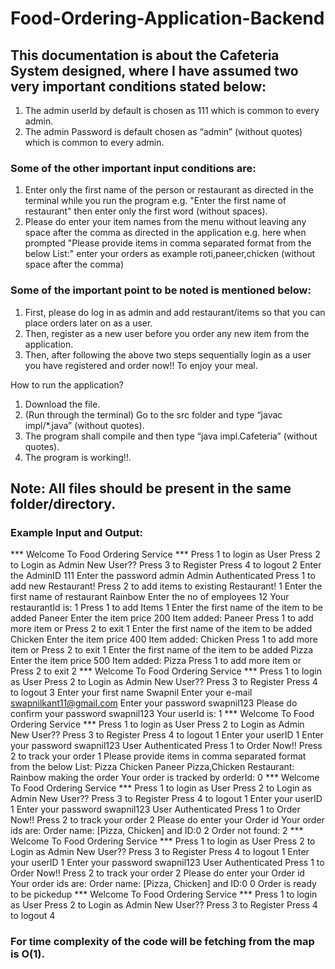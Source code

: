 # Food-Ordering-Application-Backend

## This documentation is about the Cafeteria System designed, where I have assumed two very important conditions stated below:

1. The admin userId by default is chosen as 111 which is common to every admin.
2. The admin Password is default chosen as “admin” (without quotes) which is common to every admin.

### Some of the other important input conditions are:

1. Enter only the first name of the person or restaurant as directed in the terminal while you run the program e.g. "Enter the first name of restaurant" then enter only the first word (without spaces).
2. Please do enter your item names from the menu without leaving any space after the comma as directed in the application e.g. here when prompted "Please provide items in comma separated format from the below List:" enter your orders as example roti,paneer,chicken (without space after the comma)

### Some of the important point to be noted is mentioned below:

1. First, please do log in as admin and add restaurant/items so that you can place orders later on as a user.
2. Then, register as a new user before you order any new item from the application.
3. Then, after following the above two steps sequentially login as a user you have registered and order now!! To enjoy your meal.

How to run the application?
1. Download the file.
2. (Run through the terminal) Go to the src folder and type “javac impl/*.java” (without quotes).
3. The program shall compile and then type “java impl.Cafeteria”  (without quotes).
4. The program is working!!.

## Note: All files should be present in the same folder/directory.


### Example Input and Output:

*** Welcome To Food Ordering Service ***
Press 1 to login as User
Press 2 to Login as Admin
New User?? Press 3 to Register
Press 4 to logout
2
Enter the AdminID
111
Enter the password
admin
Admin Authenticated
Press 1 to add new Restaurant!
Press 2 to add items to existing Restaurant!
1
Enter the first name of restaurant
Rainbow
Enter the no of employees
12
Your restaurantId is: 1
Press 1 to add Items
1
Enter the first name of the item to be added
Paneer
Enter the item price
200
Item added: Paneer
Press 1 to add more item or Press 2 to exit
1
Enter the first name of the item to be added
Chicken
Enter the item price
400
Item added: Chicken
Press 1 to add more item or Press 2 to exit
1
Enter the first name of the item to be added
Pizza
Enter the item price
500
Item added: Pizza
Press 1 to add more item or Press 2 to exit
2
*** Welcome To Food Ordering Service ***
Press 1 to login as User
Press 2 to Login as Admin
New User?? Press 3 to Register
Press 4 to logout
3
Enter your first name
Swapnil
Enter your e-mail
swapnilkant11@gmail.com
Enter your password
swapnil123
Please do confirm your password
swapnil123
Your userId is: 1
*** Welcome To Food Ordering Service ***
Press 1 to login as User
Press 2 to Login as Admin
New User?? Press 3 to Register
Press 4 to logout
1
Enter your userID
1
Enter your password
swapnil123
User Authenticated
Press 1 to Order Now!!
Press 2 to track your order
1
Please provide items in comma separated format from the below List:
Pizza
Chicken
Paneer
Pizza,Chicken
Restaurant: Rainbow making the order
Your order is tracked by orderId: 0
*** Welcome To Food Ordering Service ***
Press 1 to login as User
Press 2 to Login as Admin
New User?? Press 3 to Register
Press 4 to logout
1
Enter your userID
1
Enter your password
swapnil123
User Authenticated
Press 1 to Order Now!!
Press 2 to track your order
2
Please do enter your Order id
Your order ids are:
Order name: [Pizza, Chicken] and ID:0
2
Order not found: 2
*** Welcome To Food Ordering Service ***
Press 1 to login as User
Press 2 to Login as Admin
New User?? Press 3 to Register
Press 4 to logout
1
Enter your userID
1
Enter your password
swapnil123
User Authenticated
Press 1 to Order Now!!
Press 2 to track your order
2
Please do enter your Order id
Your order ids are:
Order name: [Pizza, Chicken] and ID:0
0
Order is ready to be pickedup
*** Welcome To Food Ordering Service ***
Press 1 to login as User
Press 2 to Login as Admin
New User?? Press 3 to Register
Press 4 to logout
4

### For time complexity of the code will be fetching from the map is O(1).
